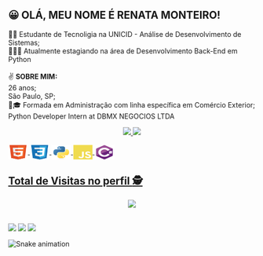 ## 😀 OLÁ, MEU NOME É RENATA MONTEIRO!

🧑‍🎓 Estudante de Tecnoligia na UNICID - Análise de Desenvolvimento de Sistemas;<br> 
👜🧑‍💻 Atualmente estagiando na área de Desenvolvimento Back-End em Python<br> 
<br> 
✌️ <b>SOBRE MIM: </b>
<br>
26 anos;<br> 
São Paulo, SP;<br> 
📜🎓 Formada em Administração com linha específica em Comércio Exterior;<br> 
Python Developer Intern at DBMX NEGOCIOS LTDA<br> 

<div align="center">
  <a href="https://github.com/renatamoon">
  <img height="180em" src="https://github-readme-stats.vercel.app/api?username=renatamoon&show_icons=true&theme=calm&include_all_commits=false&count_private=true"/>
  <img height="180em" src="https://github-readme-stats.vercel.app/api/top-langs/?username=renatamoon&layout=compact&langs_count=7&theme=kacho_ga"/>
</div>
  <div style="display: inline_block"><br>
  
  <img align="center" alt="Renata-HTML" height="30" width="40" src="https://raw.githubusercontent.com/devicons/devicon/master/icons/html5/html5-original.svg">
  <img align="center" alt="Renata-CSS" height="30" width="40" src="https://raw.githubusercontent.com/devicons/devicon/master/icons/css3/css3-original.svg">
  <img align="center" alt="Renata-Python" height="30" width="40" src="https://raw.githubusercontent.com/devicons/devicon/master/icons/python/python-original.svg">
  <img align="center" alt="Renata-Js" height="30" width="40" src="https://raw.githubusercontent.com/devicons/devicon/master/icons/javascript/javascript-plain.svg">
  <img align="center" alt="Renata-Csharp" height="30" width="40" src="https://raw.githubusercontent.com/devicons/devicon/master/icons/csharp/csharp-original.svg">
    
    
  </div>
  
   ## Total de Visitas no perfil :detective: <br>
 <p align="center"> 
   <img alingn="center" src="https://profile-counter.glitch.me/renatamoon/count.svg" />
 </p>
  
  ##
  
<div> 
  <a href="https://instagram.com/recardosso" target="_blank"><img src="https://img.shields.io/badge/-Instagram-%23E4405F?style=for-the-badge&logo=instagram&logoColor=white" target="_blank"></a>
  <a href = "mailto:r.cardoso.monteiro1@gmail.com"><img src="https://img.shields.io/badge/-Gmail-%23333?style=for-the-badge&logo=gmail&logoColor=white" target="_blank"></a>
  <a href="https://www.linkedin.com/in/renata-monteiro-095b59101/" target="_blank"><img src="https://img.shields.io/badge/-LinkedIn-%230077B5?style=for-the-badge&logo=linkedin&logoColor=white" target="_blank"></a> 
 
  ![Snake animation](https://github.com/renatamoon/renatamoon/blob/output/github-contribution-grid-snake.svg)
 
</div>  

